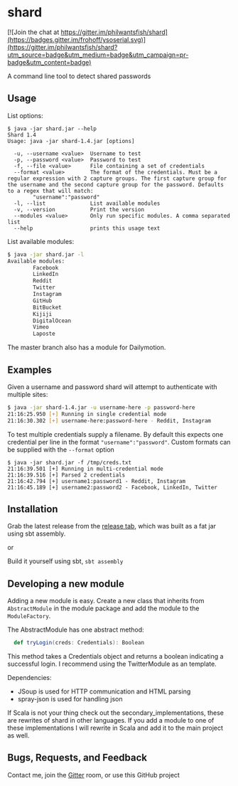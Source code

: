 # shard

[![Join the chat at https://gitter.im/philwantsfish/shard](https://badges.gitter.im/frohoff/ysoserial.svg)](https://gitter.im/philwantsfish/shard?utm_source=badge&utm_medium=badge&utm_campaign=pr-badge&utm_content=badge)

A command line tool to detect shared passwords

## Usage

List options:

```
$ java -jar shard.jar --help
Shard 1.4
Usage: java -jar shard-1.4.jar [options]

  -u, --username <value>  Username to test
  -p, --password <value>  Password to test
  -f, --file <value>      File containing a set of credentials
  --format <value>        The format of the credentials. Must be a regular expression with 2 capture groups. The first capture group for the username and the second capture group for the password. Defaults to a regex that will match:
        "username":"password"
  -l, --list              List available modules
  -v, --version           Print the version
  --modules <value>       Only run specific modules. A comma separated list
  --help                  prints this usage text

```

List available modules:

``` bash
$ java -jar shard.jar -l
Available modules:
        Facebook
        LinkedIn
        Reddit
        Twitter
        Instagram
        GitHub
        BitBucket
        Kijiji
        DigitalOcean
        Vimeo
        Laposte

```

The master branch also has a module for Dailymotion.

## Examples

Given a username and password shard will attempt to authenticate with multiple sites:

``` bash
$ java -jar shard-1.4.jar -u username-here -p password-here
21:16:25.950 [+] Running in single credential mode
21:16:30.302 [+] username-here:password-here - Reddit, Instagram
```
To test multiple credentials supply a filename. By default this expects one credential per line in the format `"username":"password"`. Custom formats can be supplied with the `--format` option

```
$ java -jar shard.jar -f /tmp/creds.txt
21:16:39.501 [+] Running in multi-credential mode
21:16:39.516 [+] Parsed 2 credentials
21:16:42.794 [+] username1:password1 - Reddit, Instagram
21:16:45.189 [+] username2:password2 - Facebook, LinkedIn, Twitter
```

## Installation

Grab the latest release from the [release tab](https://github.com/philwantsfish/shard/releases), which was built as a fat jar using sbt assembly.

or

Build it yourself using sbt, `sbt assembly`
 

## Developing a new module

Adding a new module is easy. Create a new class that inherits from `AbstractModule` in the module package and add the module to the `ModuleFactory`.

The AbstractModule has one abstract method:
``` scala
  def tryLogin(creds: Credentials): Boolean
```

This method takes a Credentials object and returns a boolean indicating a successful login. I recommend using the TwitterModule as an template.

Dependencies:
- JSoup is used for HTTP communication and HTML parsing 
- spray-json is used for handling json

If Scala is not your thing check out the secondary_implementations, these are rewrites of shard in other languages. If you add a module to one of these implementations I will rewrite in Scala and add it to the main project as well.

## Bugs, Requests, and Feedback

Contact me, join the [Gitter](https://gitter.im/philwantsfish/shard) room, or use this GitHub project











